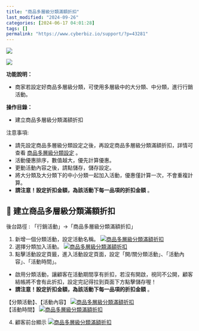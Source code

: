 ```yaml
---
title: "商品多層級分類滿額折扣"
last_modified: "2024-09-26"
categories: [2024-06-17 04:01:28]
tags: []
permalink: "https://www.cyberbiz.io/support/?p=43281"
---
```


![](https://www.cyberbiz.io/support/wp-content/uploads/適用站別.png)

[![](https://www.cyberbiz.io/support/wp-content/uploads/台灣站.png)](https://www.cyberbiz.io/support/?page_id=2490)

**功能說明：**  

* 商家若設定好商品多層級分類，可使用多層級中的大分類、中分類，進行行銷活動。

**操作目錄：**

* 建立商品多層級分類滿額折扣

注意事項:  

* 請先設定商品多層級分類設定之後，再設定商品多層級分類滿額折扣，詳情可查看 [商品多層級分類設定](https://www.cyberbiz.io/support/?p=43450) 。
* 活動優惠排序，數值越大，優先計算優惠。
* 更動活動內容之後，請點儲存，儲存設定。
* 將大分類及大分類下的中小分類一起加入活動，優惠僅計算一次，不會重複計算。
* **請注意！設定折扣金額，為該活動下每一品項的折扣金額** 。



## 📌 建立商品多層級分類滿額折扣


後台路徑 : 「行銷活動」→「商品多層級分類滿額折扣」  


1. 新增一個分類活動，設定活動名稱。 [![商品多層級分類滿額折扣](https://www.cyberbiz.io/support/wp-content/uploads/商品多層級分類滿額折扣01.png)](https://www.cyberbiz.io/support/wp-content/uploads/商品多層級分類滿額折扣01.png)
2. 選擇分類加入活動。 [![商品多層級分類滿額折扣](https://www.cyberbiz.io/support/wp-content/uploads/商品多層級分類滿額折扣02.png)](https://www.cyberbiz.io/support/wp-content/uploads/商品多層級分類滿額折扣02.png)
3. 點擊活動設定頁籤，進入活動設定頁面，設定「開/關分類活動」、「活動內容」、「活動時間」。 
* 啟用分類活動，讓顧客在活動期間享有折扣，若沒有開啟，視同不公開，顧客結帳將不會有此折扣，設定完記得拉到頁面下方點擊儲存喔！
* **請注意！設定折扣金額，為該活動下每一品項的折扣金額** 。

【分類活動】、【活動內容】 [![商品多層級分類滿額折扣](https://www.cyberbiz.io/support/wp-content/uploads/商品多層級分類滿額折扣03.png)](https://www.cyberbiz.io/support/wp-content/uploads/商品多層級分類滿額折扣03.png)  
【活動時間】 [![商品多層級分類滿額折扣](https://www.cyberbiz.io/support/wp-content/uploads/商品多層級分類滿額折扣04.png)](https://www.cyberbiz.io/support/wp-content/uploads/商品多層級分類滿額折扣04.png)  

4. 顧客前台顯示
[![商品多層級分類滿額折扣](https://www.cyberbiz.co/support/wp-content/uploads/2019/08/商品類別活動顧客前台顯示.png)](https://www.cyberbiz.co/support/wp-content/uploads/2019/08/商品類別活動顧客前台顯示.png)

